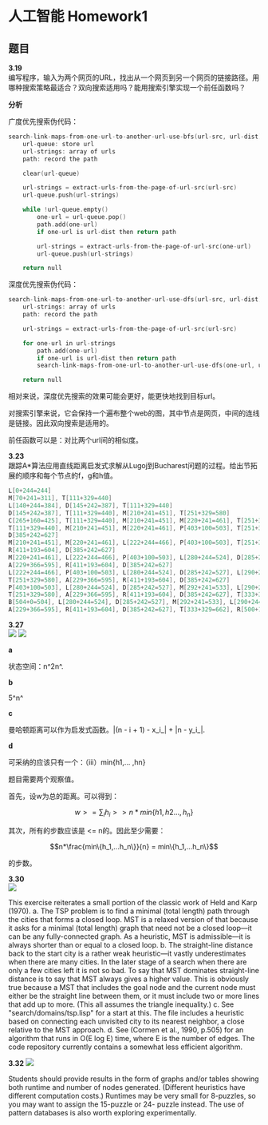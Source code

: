 # 人工智能 Homework1

## 题目

**3.19**   
编写程序，输入为两个网页的URL，找出从一个网页到另一个网页的链接路径。用哪种搜索策略最适合？双向搜索适用吗？能用搜索引擎实现一个前任函数吗？

**分析**

广度优先搜索伪代码：

```cpp
search-link-maps-from-one-url-to-another-url-use-bfs(url-src, url-dist)
	url-queue: store url
	url-strings: array of urls
	path: record the path

	clear(url-queue)

	url-strings = extract-urls-from-the-page-of-url-src(url-src)
	url-queue.push(url-strings)

	while !url-queue.empty()
		one-url = url-queue.pop()
		path.add(one-url)
		if one-url is url-dist then return path

		url-strings = extract-urls-from-the-page-of-url-src(one-url)
		url-queue.push(url-strings)

	return null
```

深度优先搜索伪代码：

```cpp
search-link-maps-from-one-url-to-another-url-use-dfs(url-src, url-dist)
	url-strings: array of urls
	path: record the path

	url-strings = extract-urls-from-the-page-of-url-src(url-src)

	for one-url in url-strings
		path.add(one-url)
		if one-url is url-dist then return path
		search-link-maps-from-one-url-to-another-url-use-dfs(one-url, url-dist)

	return null
```
相对来说，深度优先搜索的效果可能会更好，能更快地找到目标url。

对搜索引擎来说，它会保持一个遍布整个web的图，其中节点是网页，中间的连线是链接。因此双向搜索是适用的。

前任函数可以是：对比两个url间的相似度。

**3.23**   
跟踪A*算法应用直线距离启发式求解从Lugoj到Bucharest问题的过程。给出节拓展的顺序和每个节点的f，g和h值。

```cpp
L[0+244=244]
M[70+241=311], T[111+329=440]
L[140+244=384], D[145+242=387], T[111+329=440]
D[145+242=387], T[111+329=440], M[210+241=451], T[251+329=580]
C[265+160=425], T[111+329=440], M[210+241=451], M[220+241=461], T[251+329=580]
T[111+329=440], M[210+241=451], M[220+241=461], P[403+100=503], T[251+329=580], R[411+193=604],
D[385+242=627]
M[210+241=451], M[220+241=461], L[222+244=466], P[403+100=503], T[251+329=580], A[229+366=595],
R[411+193=604], D[385+242=627]
M[220+241=461], L[222+244=466], P[403+100=503], L[280+244=524], D[285+242=527], T[251+329=580],
A[229+366=595], R[411+193=604], D[385+242=627]
L[222+244=466], P[403+100=503], L[280+244=524], D[285+242=527], L[290+244=534], D[295+242=537],
T[251+329=580], A[229+366=595], R[411+193=604], D[385+242=627]
P[403+100=503], L[280+244=524], D[285+242=527], M[292+241=533], L[290+244=534], D[295+242=537],
T[251+329=580], A[229+366=595], R[411+193=604], D[385+242=627], T[333+329=662]
B[504+0=504], L[280+244=524], D[285+242=527], M[292+241=533], L[290+244=534], D[295+242=537], T[251+329=580],
A[229+366=595], R[411+193=604], D[385+242=627], T[333+329=662], R[500+193=693], C[541+160=701]
```
**3.27**  
![](http://ww2.sinaimg.cn/large/ed796d65gw1ey2yzaxjhgj21kw0b3aed.jpg)
![](http://ww3.sinaimg.cn/large/ed796d65gw1ey2ywnuzerj21kw0h7wk8.jpg)

**a**

状态空间：n^2n^.

**b**

5^n^

**c**

曼哈顿距离可以作为启发式函数。|(n - i + 1) - x_i_| + |n - y_i_|.

**d**

可采纳的应该只有一个：（iii）min{h1,... ,hn}

题目需要两个观察值。

首先，设w为总的距离。可以得到：

$$w >= \sum_{i}h_i >> n * min \{h1, h2..., h_n\}$$

其次，所有的步数应该是 <= n的。因此至少需要：

$$n*\frac{min\{h_1,...h_n\}}{n} = min\{h_1,...h_n\}$$

的步数。

**3.30**  
![](http://ww4.sinaimg.cn/large/ed796d65gw1ey2z28nqhgj21kw0fadlq.jpg)

This exercise reiterates a small portion of the classic work of Held and Karp (1970).
a. The TSP problem is to find a minimal (total length) path through the cities that forms
a closed loop. MST is a relaxed version of that because it asks for a minimal (total
length) graph that need not be a closed loop—it can be any fully-connected graph. As
a heuristic, MST is admissible—it is always shorter than or equal to a closed loop.
b. The straight-line distance back to the start city is a rather weak heuristic—it vastly
underestimates when there are many cities. In the later stage of a search when there are
only a few cities left it is not so bad. To say that MST dominates straight-line distance
is to say that MST always gives a higher value. This is obviously true because a MST
that includes the goal node and the current node must either be the straight line between
them, or it must include two or more lines that add up to more. (This all assumes the
triangle inequality.)
c. See "search/domains/tsp.lisp" for a start at this. The file includes a heuristic
based on connecting each unvisited city to its nearest neighbor, a close relative to the
MST approach.
d. See (Cormen et al., 1990, p.505) for an algorithm that runs in O(E log E) time, where
E is the number of edges. The code repository currently contains a somewhat less
efficient algorithm.



**3.32**
![](http://ww3.sinaimg.cn/large/ed796d65gw1ey2z3867hqj21kw06tjtu.jpg)

Students should provide results in the form of graphs and/or tables showing both runtime and number of nodes generated. (Different heuristics have different computation costs.)
Runtimes may be very small for 8-puzzles, so you may want to assign the 15-puzzle or 24-
puzzle instead. The use of pattern databases is also worth exploring experimentally.